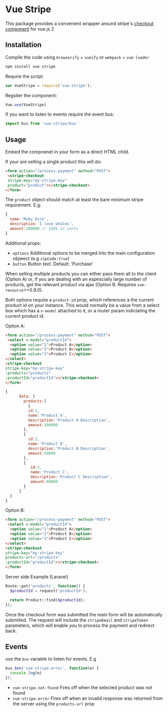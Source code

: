 # Vue Stripe

This package provides a convenient wrapper around stripe's [checkout component](https://stripe.com/checkout) for vue.js 2

## Installation

Compile the code using `browserify` + `vueify` or `webpack` + `vue-loader`

```js
npm install vue-stripe
```

Require the script:

```js
var VueStripe = require('vue-stripe');
```

Regsiter the component:

```js
Vue.use(VueStripe)
```

If you want to listen to events require the event bus:

```js
import bus from 'vue-stripe/bus'
```

## Usage

Embed the compnenet in your form as a direct HTML child.

If your are selling a single product this will do:

```html
<form action="/process-payment" method="POST">
 <stripe-checkout
 stripe-key="my-stripe-key"
 product="product"></stripe-checkout>
</form>
```

The `product` object should match at least the bare minimum stripe requirement. E.g:

```js
{
  name:'Moby Dick',
  description:'I love whales',
  amount:100000 // 100$ in cents
}
```

Additional props:

*  `options` Additional options to be merged into the main configuration objwect (e.g `zipCode:true`)
*  `button` Button text. Default: 'Purchase'

When selling multiple products you can either pass them all to the client (Option A) or, if you are dealing with an espescially large number of products, get the relevant product via ajax (Option B. Requires `vue-resource`>=0.9.0).

Both options require a `product-id` prop, which references a the current product id on your instance. This would normally be a value from a select box which has a `v-model` attached to it, or a router param indiciating the current product id.

Option A:

```html
<form action="/process-payment" method="POST">
 <select v-model="productId">
  <option value="1">Product A</option>
  <option value="2">Product B</option>
  <option value="3">Product C</option>
</select>
<stripe-checkout
stripe-key="my-stripe-key"
:products="products"
:productId="productId"></stripe-checkout>
</form>
```

```js
{
      data: {
        products:[
          {
          id:1,
          name:'Product A',
          description:'Product A Description',
          amount:100000
        },
        {
          id:2,
          name:'Product B',
          description:'Product B Description',
          amount:50000
        },
        {
           id:3,
           name:'Product C',
           description:'Product C Description',
           amount:60000
        }
      ]
  }
}
```


Option B:

```html
<form action="/process-payment" method="POST">
 <select v-model="productId">
  <option value="1">Product A</option>
  <option value="2">Product B</option>
  <option value="3">Product C</option>
</select>
<stripe-checkout
stripe-key="my-stripe-key"
products-url="/products"
:productId="productId"></stripe-checkout>
</form>
```

Server side Example (Laravel)

```php
Route::get('products', function() {
  $productId = request('productId');

  return Product::find($productId);
});
```

Once the checkout form was submitted the main form will be automatically submiited.
The request will include the `stripeEmail` and `stripeToken` parameters, which will enable you to process the payment and redirect back.

## Events

use the `bus` variable to listen for events. E.g

```js
bus.$on('vue-stripe.error', function(e) {
  console.log(e)
});
```

* `vue-stripe.not-found` Fires off when the selected product was not found
* `vue-stripe.error` Fires off when an invalid response was returned from the server using the `products-url` prop
